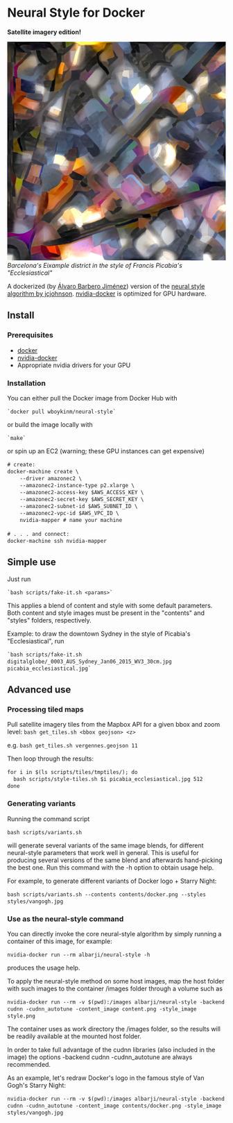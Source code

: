 # Neural Style for Docker
__Satellite imagery edition!__

![Stylized Eixample](doc/barca1-0-1_by_picabia_ecclesiastical_1080px_2016_11_22_400.png)
_Barcelona's Eixample district in the style of Francis Picabia's "Ecclesiastical"_

A dockerized (by [Álvaro Barbero Jiménez](https://github.com/albarji/neural-style-docker)) version of the [neural style algorithm by jcjohnson](https://github.com/jcjohnson/neural-style). [nvidia-docker](https://github.com/NVIDIA/nvidia-docker) is optimized for GPU hardware.

## Install

### Prerequisites

* [docker](https://www.docker.com/)
* [nvidia-docker](https://github.com/NVIDIA/nvidia-docker)
* Appropriate nvidia drivers for your GPU

### Installation

You can either pull the Docker image from Docker Hub with

	`docker pull wboykinm/neural-style`

or build the image locally with

	`make`
	
or spin up an EC2 (warning; these GPU instances can get expensive)

```
# create:
docker-machine create \
	--driver amazonec2 \
	--amazonec2-instance-type p2.xlarge \
	--amazonec2-access-key $AWS_ACCESS_KEY \
	--amazonec2-secret-key $AWS_SECRET_KEY \
	--amazonec2-subnet-id $AWS_SUBNET_ID \
	--amazonec2-vpc-id $AWS_VPC_ID \
	nvidia-mapper # name your machine

# . . . and connect:
docker-machine ssh nvidia-mapper
```

## Simple use

Just run

	`bash scripts/fake-it.sh <params>`

This applies a blend of content and style with some default parameters. Both content and style images must be present in the "contents" and "styles" folders, respectively.

Example: to draw the downtown Sydney in the style of Picabia's "Ecclesiastical", run

	`bash scripts/fake-it.sh digitalglobe/_0003_AUS_Sydney_Jan06_2015_WV3_30cm.jpg picabia_ecclesiastical.jpg`

## Advanced use

### Processing tiled maps

Pull satellite imagery tiles from the Mapbox API for a given bbox and zoom level:
`bash get_tiles.sh <bbox geojson> <z>`

e.g.
`bash get_tiles.sh vergennes.geojson 11`

Then loop through the results:
```
for i in $(ls scripts/tiles/tmptiles/); do
  bash scripts/style-tiles.sh $i picabia_ecclesiastical.jpg 512
done
```

### Generating variants

Running the command script

	bash scripts/variants.sh

will generate several variants of the same image blends, for different neural-style parameters that work well in general. This is useful for producing several versions of the same blend and afterwards hand-picking the best one. Run this command with the -h option to obtain usage help.

For example, to generate different variants of Docker logo + Starry Night:

	bash scripts/variants.sh --contents contents/docker.png --styles styles/vangogh.jpg

### Use as the neural-style command

You can directly invoke the core neural-style algorithm by simply running a container of this image, for example:

	nvidia-docker run --rm albarji/neural-style -h

produces the usage help.

To apply the neural-style method on some host images, map the host folder with such images to the container /images folder through a volume such as

	nvidia-docker run --rm -v $(pwd):/images albarji/neural-style -backend cudnn -cudnn_autotune -content_image content.png -style_image style.png

The container uses as work directory the /images folder, so the results will be readily available at the mounted host folder.

In order to take full advantage of the cudnn libraries (also included in the image) the options -backend cudnn -cudnn_autotune are always recommended.

As an example, let's redraw Docker's logo in the famous style of Van Gogh's Starry Night:

	nvidia-docker run --rm -v $(pwd):/images albarji/neural-style -backend cudnn -cudnn_autotune -content_image contents/docker.png -style_image styles/vangogh.jpg


